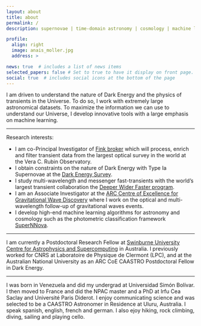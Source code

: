 ```yaml
---
layout: about
title: about
permalink: /
description: supernovae | time-domain astronomy | cosmology | machine learning

profile:
  align: right
  image: anais_moller.jpg
  address: >

news: true  # includes a list of news items
selected_papers: false # Set to true to have it display on front page. includes a list of papers marked as "selected={true}"
social: true  # includes social icons at the bottom of the page
---
```


I am driven to understand the nature of Dark Energy and the physics of transients in the Universe. To do so, I work with extremely large astronomical datasets. To maximize the information we can use to understand our Universe, I develop innovative tools with a large emphasis on machine learning.

_ _ _ _ _
Research interests:
* I am co-Principal Investigator of [Fink broker](http://fink-broker.org) which will process, enrich and filter transient data from the largest optical survey in the world at the Vera C. Rubin Observatory.
* I obtain constraints on the nature of Dark Energy with Type Ia Supernovae at the [Dark Energy Survey](http://www.darkenergysurvey.org).
* I study multi-wavelength and messenger fast-transients with the world’s largest transient collaboration the [Deeper Wider Faster program](https://www.swinburne.edu.au/research/centres-groups-clinics/centre-for-astrophysics-supercomputing/our-research/data-intensive-astronomy-software-instrumentation/deeper-wider-faster-program/).
* I am an Associate Investigator at the [ARC Centre of Excellence for Gravitational Wave Discovery](https://www.ozgrav.org) where I  work on the optical and multi-wavelength follow-up of gravitational waves events.
* I develop high-end machine learning algorithms for astronomy and cosmology such as the photometric classification framework [SuperNNova](https://arxiv.org/abs/1901.06384).

_ _ _ _ _
I am currently a Postdoctoral Research Fellow at [Swinburne University Centre for Astrophysics and Supercomputing](https://www.swinburne.edu.au/research/our-research/access-our-research/find-a-researcher-or-supervisor/researcher-profile/?id=amoller) in Australia. I previously worked for CNRS at Laboratoire de Physique de Clermont (LPC), and at the Australian National University as an ARC CoE CAASTRO Postdoctoral Fellow in Dark Energy.

_ _ _ _ _
I was born in Venezuela and did my undergrad at Universidad Simón Bolívar. I then moved to France and did the NPAC master and a PhD at Irfu Cea Saclay and Université Paris Diderot. I enjoy communicating science and was selected to be a CAASTRO Astronomer in Residence at Uluru, Australia. I speak spanish, english, french and german. I also ejoy hiking, rock climbing, diving, sailing and playing cello. 



